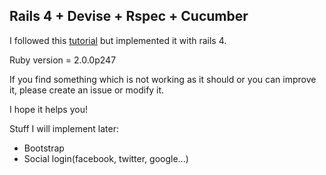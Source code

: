 Rails 4 + Devise + Rspec + Cucumber
---------------

I followed this [tutorial] but implemented it with rails 4.


Ruby version = 2.0.0p247

If you find something which is not working as it should or you can improve it, please create an issue or modify it.

I hope it helps you!

Stuff I will implement later:

  - Bootstrap
  - Social login(facebook, twitter, google...)

[tutorial]: http://railsapps.github.io/tutorial-rails-devise-rspec-cucumber.html

